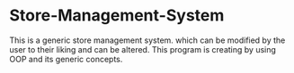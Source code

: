 # Store-Management-System
This is a generic store management system. which can be modified by the user to their liking and can be altered. This program is creating by using OOP and its generic concepts. 
